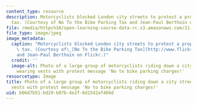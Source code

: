```yaml
---
content_type: resource
description: Motorcyclists blocked London city streets to protest a proposed parking
  tax. (Courtesy of No To the Bike Parking Tax and Jean-Paul Berthoin on Flickr.)
file: /media/https%3A/open-learning-course-data-rc.s3.amazonaws.com/11-902-advanced-urban-public-finance-collective-action-and-provisions-of-local-public-goods-spring-2009/b06d7b51bd29b07b4e2f6d1542af466d_11-902s09.jpg
file_type: image/jpeg
image_metadata:
  caption: "Motorcyclists blocked London city streets to protest a proposed parking\
    \ tax. (Courtesy of\_[No To the Bike Parking Tax](http://www.flickr.com/photos/notobikeparkingtax/3113208976/)\_\
    and Jean-Paul Berthoin on Flickr.)"
  credit: ''
  image-alt: Photo of a large group of motorcyclists riding down a city street, some
    wearing vests with protest message 'No to bike parking charges!'
resourcetype: Image
title: Photo of a large group of motorcyclists riding down a city street, some wearing
  vests with protest message 'No to bike parking charges!'
uid: b06d7b51-bd29-b07b-4e2f-6d1542af466d
---
```

